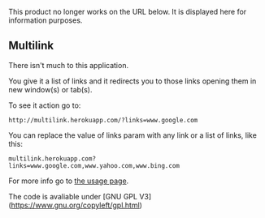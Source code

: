 This product no longer works on the URL below.
It is displayed here for information purposes.

Multilink
--

There isn't much to this application.

You give it a list of links and it redirects you to those links opening them in new window(s) or tab(s).

To see it action go to:

`http://multilink.herokuapp.com/?links=www.google.com`

You can replace the value of links param with any link or a list of links, like this:

`multilink.herokuapp.com?links=www.google.com,www.yahoo.com,www.bing.com`

For more info go to [the usage page](http://multilink.herokuapp.com/usage).

The code is avaliable under [GNU GPL V3] (https://www.gnu.org/copyleft/gpl.html)
